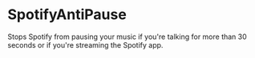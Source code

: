 # SpotifyAntiPause
Stops Spotify from pausing your music if you're talking for more than 30 seconds or if you're streaming the Spotify app.
